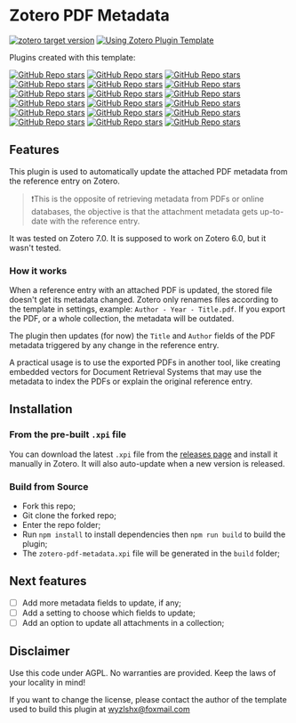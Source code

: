 # Zotero PDF Metadata

[![zotero target version](https://img.shields.io/badge/Zotero-7-green?style=flat-square&logo=zotero&logoColor=CC2936)](https://www.zotero.org)
[![Using Zotero Plugin Template](https://img.shields.io/badge/Using-Zotero%20Plugin%20Template-blue?style=flat-square&logo=github)](https://github.com/windingwind/zotero-plugin-template)

Plugins created with this template:

[![GitHub Repo stars](https://img.shields.io/github/stars/franzbischoff/zotero-pdf-metadata?label=zotero-pdf-metadata&style=flat-square)](https://github.com/franzbischoff/zotero-pdf-metadata)
[![GitHub Repo stars](https://img.shields.io/github/stars/windingwind/zotero-better-notes?label=zotero-better-notes&style=flat-square)](https://github.com/windingwind/zotero-better-notes)
[![GitHub Repo stars](https://img.shields.io/github/stars/windingwind/zotero-pdf-preview?label=zotero-pdf-preview&style=flat-square)](https://github.com/windingwind/zotero-pdf-preview)
[![GitHub Repo stars](https://img.shields.io/github/stars/windingwind/zotero-pdf-translate?label=zotero-pdf-translate&style=flat-square)](https://github.com/windingwind/zotero-pdf-translate)
[![GitHub Repo stars](https://img.shields.io/github/stars/windingwind/zotero-tag?label=zotero-tag&style=flat-square)](https://github.com/windingwind/zotero-tag)
[![GitHub Repo stars](https://img.shields.io/github/stars/iShareStuff/ZoteroTheme?label=zotero-theme&style=flat-square)](https://github.com/iShareStuff/ZoteroTheme)
[![GitHub Repo stars](https://img.shields.io/github/stars/MuiseDestiny/zotero-reference?label=zotero-reference&style=flat-square)](https://github.com/MuiseDestiny/zotero-reference)
[![GitHub Repo stars](https://img.shields.io/github/stars/MuiseDestiny/zotero-citation?label=zotero-citation&style=flat-square)](https://github.com/MuiseDestiny/zotero-citation)
[![GitHub Repo stars](https://img.shields.io/github/stars/MuiseDestiny/ZoteroStyle?label=zotero-style&style=flat-square)](https://github.com/MuiseDestiny/ZoteroStyle)
[![GitHub Repo stars](https://img.shields.io/github/stars/volatile-static/Chartero?label=Chartero&style=flat-square)](https://github.com/volatile-static/Chartero)
[![GitHub Repo stars](https://img.shields.io/github/stars/l0o0/tara?label=tara&style=flat-square)](https://github.com/l0o0/tara)
[![GitHub Repo stars](https://img.shields.io/github/stars/redleafnew/delitemwithatt?label=delitemwithatt&style=flat-square)](https://github.com/redleafnew/delitemwithatt)
[![GitHub Repo stars](https://img.shields.io/github/stars/redleafnew/zotero-updateifsE?label=zotero-updateifsE&style=flat-square)](https://github.com/redleafnew/zotero-updateifsE)
[![GitHub Repo stars](https://img.shields.io/github/stars/northword/zotero-format-metadata?label=zotero-format-metadata&style=flat-square)](https://github.com/northword/zotero-format-metadata)
[![GitHub Repo stars](https://img.shields.io/github/stars/inciteful-xyz/inciteful-zotero-plugin?label=inciteful-zotero-plugin&style=flat-square)](https://github.com/inciteful-xyz/inciteful-zotero-plugin)
[![GitHub Repo stars](https://img.shields.io/github/stars/MuiseDestiny/zotero-gpt?label=zotero-gpt&style=flat-square)](https://github.com/MuiseDestiny/zotero-gpt)
[![GitHub Repo stars](https://img.shields.io/github/stars/zoushucai/zotero-journalabbr?label=zotero-journalabbr&style=flat-square)](https://github.com/zoushucai/zotero-journalabbr)
[![GitHub Repo stars](https://img.shields.io/github/stars/MuiseDestiny/zotero-figure?label=zotero-figure&style=flat-square)](https://github.com/MuiseDestiny/zotero-figure)

## Features

This plugin is used to automatically update the attached PDF metadata from the reference entry on Zotero.

> ❗This is the opposite of retrieving metadata from PDFs or online databases, the objective is that the attachment metadata gets
> up-to-date with the reference entry.

It was tested on Zotero 7.0. It is supposed to work on Zotero 6.0, but it wasn't tested.

### How it works

When a reference entry with an attached PDF is updated, the stored file doesn't get its metadata changed. Zotero only renames files according to the template in settings, example: `Author - Year - Title.pdf`. If you export the PDF, or a whole collection, the metadata will be outdated.

The plugin then updates (for now) the `Title` and `Author` fields of the PDF metadata triggered by any change in the reference entry.

A practical usage is to use the exported PDFs in another tool, like creating embedded vectors for Document Retrieval Systems that may use the metadata to index the PDFs or explain the original reference entry.

## Installation

### From the pre-built `.xpi` file

You can download the latest `.xpi` file from the [releases page](https://github.com/franzbischoff/zotero-pdf-metadata/releases/latest/download/zotero-pdf-metadata.xpi) and install it manually in Zotero. It will also auto-update when a new version is released.

### Build from Source

- Fork this repo;
- Git clone the forked repo;
- Enter the repo folder;
- Run `npm install` to install dependencies then `npm run build` to build the plugin;
- The `zotero-pdf-metadata.xpi` file will be generated in the `build` folder;

## Next features

- [ ] Add more metadata fields to update, if any;
- [ ] Add a setting to choose which fields to update;
- [ ] Add an option to update all attachments in a collection;

## Disclaimer

Use this code under AGPL. No warranties are provided. Keep the laws of your locality in mind!

If you want to change the license, please contact the author of the template used to build this plugin at <wyzlshx@foxmail.com>
